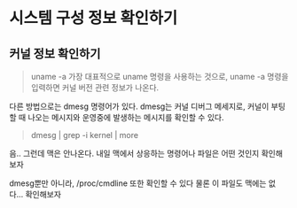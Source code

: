 시스템 구성 정보 확인하기
===================================

## 커널 정보 확인하기
> uname -a
가장 대표적으로 uname 명령을 사용하는 것으로, uname -a 명령을 입력하면 커널 버전 관련 정보가 나온다.

다른 방법으로는 dmesg 명령어가 있다.
dmesg는 커널 디버그 메세지로, 커널이 부팅할 때 나오는 메시지와 운영중에 발생하는 메시지를 확인할 수 있다.
> dmesg | grep -i kernel | more

음.. 그런데 맥은 안나온다. 내일 맥에서 상응하는 명령어나 파일은 어떤 것인지 확인해보자

dmesg뿐만 아니라, /proc/cmdline 또한 확인할 수 있다
물론 이 파일도 맥에는 없다... 확인해보자


